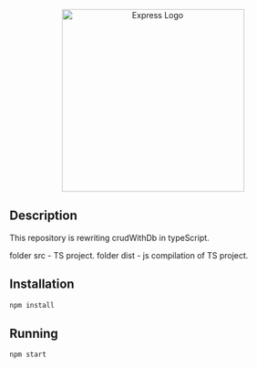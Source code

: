 <p align="center">
  <a href="https://expressjs.com/" target="blank"><img src="http://wanago.io/express.png" width="320" alt="Express Logo" /></a>
</p>

## Description

This repository is rewriting crudWithDb in typeScript.

folder src - TS project.
folder dist - js compilation of TS project.


## Installation

```bash
npm install
```

## Running

```bash
npm start
```

